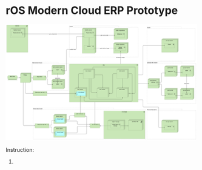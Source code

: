 # rOS Modern Cloud ERP Prototype

<img border="0" src="https://github.com/vadimprogsource/rOS/blob/master/ros.png">


Instruction:

1)
